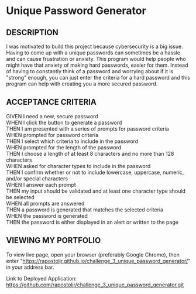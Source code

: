 # Unique Password Generator

## DESCRIPTION
I was motivated to build this project because cybersecurity is a big issue. Having to come up with a unique passwords can sometimes be a hassle and can cause frustration or anxiety. This program would help people who might have that anxiety of making hard passwords, easier for them. Instead of having to constantly think of a password and worrying about if it is "strong" enough, you can just enter the criteria for a hard password and this program can help with creating you a more secured password.

## ACCEPTANCE CRITERIA
GIVEN I need a new, secure password \
WHEN I click the button to generate a password \
THEN I am presented with a series of prompts for password criteria \
WHEN prompted for password criteria \
THEN I select which criteria to include in the password \
WHEN prompted for the length of the password \
THEN I choose a length of at least 8 characters and no more than 128 characters \
WHEN asked for character types to include in the password \
THEN I confirm whether or not to include lowercase, uppercase, numeric, and/or special characters \
WHEN I answer each prompt \
THEN my input should be validated and at least one character type should be selected \
WHEN all prompts are answered \
THEN a password is generated that matches the selected criteria \
WHEN the password is generated \
THEN the password is either displayed in an alert or written to the page

## VIEWING MY PORTFOLIO
To view live page, open your browser (preferably Google Chrome), then enter "https://rapostoljr.github.io/challenge_3_unique_password_generator/" in your address bar.

Link to Deployed Application: https://github.com/rapostoljr/challenge_3_unique_password_generator.git
